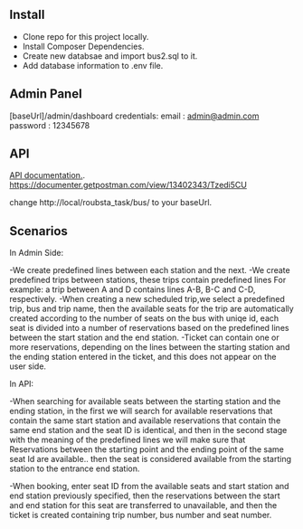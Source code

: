 

## Install

- Clone repo for this project locally.
- Install Composer Dependencies.
- Create new databsae and import bus2.sql to it.
- Add database information to .env file.



## Admin Panel

[baseUrl]/admin/dashboard
credentials:
email : admin@admin.com
password : 12345678


## API

[API documentation.](https://documenter.getpostman.com/view/13402343/Tzedi5CU).
https://documenter.getpostman.com/view/13402343/Tzedi5CU

change http://local/roubsta_task/bus/ to your baseUrl.


## Scenarios

In Admin Side:

-We create predefined lines between each station and the next.
-We create predefined trips between stations, these trips contain predefined lines
For example: a trip between A and D contains lines A-B, B-C and C-D, respectively.
-When creating a new scheduled trip,we select a predefined trip, bus and trip name, then the available seats for the trip are automatically created according to the number of seats on the bus with uniqe id, each seat is divided into a number of reservations based on the predefined lines between the start station and the end station.
-Ticket can contain one or more reservations, depending on the lines between the starting station and the ending station entered in the ticket, and this does not appear on the user side.

In API:

-When searching for available seats between the starting station and the ending station, in the first we will search for available reservations that contain the same start station and available reservations that contain the same end station and the seat ID is identical, and then in the second stage with the meaning of the predefined lines we will make sure that Reservations between the starting point and the ending point of the same seat Id are available.. then the seat is considered available from the starting station to the entrance end station.

-When booking, enter seat ID from the available seats and start station and end station previously specified, then the reservations between the start and end station for this seat are transferred to unavailable, and then the ticket is created containing trip number, bus number and seat number.

